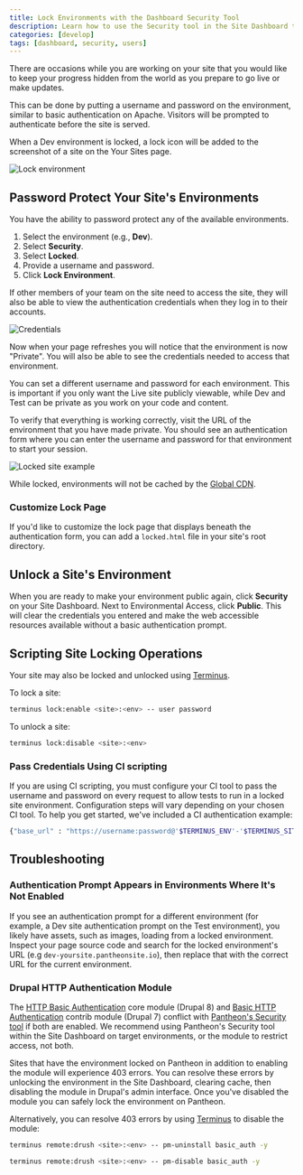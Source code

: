 ```yaml
---
title: Lock Environments with the Dashboard Security Tool
description: Learn how to use the Security tool in the Site Dashboard to keep your work hidden from the public for Drupal or WordPress site development.
categories: [develop]
tags: [dashboard, security, users]
---
```


There are occasions while you are working on your site that you would like to keep your progress hidden from the world as you prepare to go live or make updates.

This can be done by putting a username and password on the environment, similar to basic authentication on Apache. Visitors will be prompted to authenticate before the site is served.

<Alert title="Note" type="info">

When a Dev environment is locked, a lock icon will be added to the screenshot of a site on the Your Sites page.

</Alert>

![Lock environment](../images/dashboard/lock-environment.png)

## Password Protect Your Site's Environments

You have the ability to password protect any of the available environments.

1. Select the environment (e.g., <span class="glyphicon glyphicon-wrench"></span> **Dev**).
2. Select <span class="glyphicon glyphicon-keys"></span> **Security**.
3. Select **Locked**.
4. Provide a username and password.
5. Click **Lock Environment**.

If other members of your team on the site need to access the site, they will also be able to view the authentication credentials when they log in to their accounts.

![Credentials](../images/dashboard/environment-access.png)

Now when your page refreshes you will notice that the environment is now "Private". You will also be able to see the credentials needed to access that environment.

You can set a different username and password for each environment. This is important if you only want the Live site publicly viewable, while Dev and Test can be private as you work on your code and content.

To verify that everything is working correctly, visit the URL of the environment that you have made private. You should see an authentication form where you can enter the username and password for that environment to start your session.

![Locked site example](../images/auth-required.png)

<Alert title="Note" type="info">

While locked, environments will not be cached by the [Global CDN](/global-cdn).

</Alert>

### Customize Lock Page
If you'd like to customize the lock page that displays beneath the authentication form, you can add a `locked.html` file in your site's root directory.

## Unlock a Site's Environment
When you are ready to make your environment public again, click **Security** on your Site Dashboard. Next to Environmental Access, click **Public**.
This will clear the credentials you entered and make the web accessible resources available without a basic authentication prompt.

## Scripting Site Locking Operations
Your site may also be locked and unlocked using [Terminus](/terminus).

To lock a site:

```bash
terminus lock:enable <site>:<env> -- user password
```

To unlock a site:

```bash
terminus lock:disable <site>:<env>
```

### Pass Credentials Using CI scripting 

If you are using CI scripting, you must configure your CI tool to pass the username and password on every request to allow tests to run in a locked site environment. Configuration steps will vary depending on your chosen CI tool. To help you get started, we've included a CI authentication example:

```bash
{"base_url" : "https://username:password@'$TERMINUS_ENV'-'$TERMINUS_SITE'.pantheonsite.io/"}
```

## Troubleshooting

### Authentication Prompt Appears in Environments Where It's Not Enabled

If you see an authentication prompt for a different environment (for example, a Dev site authentication prompt on the Test environment), you likely have assets, such as images, loading from a locked environment. Inspect your page source code and search for the locked environment's URL (e.g `dev-yoursite.pantheonsite.io`), then replace that with the correct URL for the current environment.

### Drupal HTTP Authentication Module

The [HTTP Basic Authentication](https://www.drupal.org/docs/8/core/modules/basic_auth) core module (Drupal 8) and [Basic HTTP Authentication](https://www.drupal.org/project/basic_auth) contrib module (Drupal 7) conflict with [Pantheon's Security tool](/security/#password-protect-your-site%27s-environments) if both are enabled. We recommend using Pantheon's Security tool within the Site Dashboard on target environments, or the module to restrict access, not both.

Sites that have the environment locked on Pantheon in addition to enabling the module will experience 403 errors. You can resolve these errors by unlocking the environment in the Site Dashboard, clearing cache, then disabling the module in Drupal's admin interface. Once you've disabled the module you can safely lock the environment on Pantheon.

Alternatively, you can resolve 403 errors by using [Terminus](/terminus) to disable the module:

<TabList>

<Tab title="Drupal 8" id="d8" active={true}>

```bash
terminus remote:drush <site>:<env> -- pm-uninstall basic_auth -y
```

</Tab>

<Tab title="Drupal 7" id="d7">

```bash
terminus remote:drush <site>:<env> -- pm-disable basic_auth -y
```

</Tab>

</TabList>
